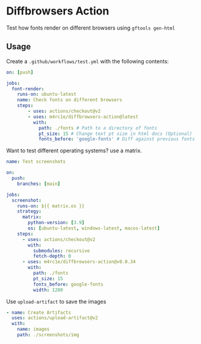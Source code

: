 # Diffbrowsers Action

Test how fonts render on different browsers using `gftools gen-html`

## Usage

Create a `.github/workflows/test.yml` with the following contents:

```YAML
on: [push]

jobs:
  font-render:
    runs-on: ubuntu-latest
    name: Check fonts on different browsers
    steps:
        - uses: actions/checkout@v2
        - uses: m4rc1e/diffbrowsers-action@latest
          with:
            path: ./fonts # Path to a directory of fonts
            pt_size: 15 # Change text pt size in html docs (Optional) 
            fonts_before: 'google-fonts' # Diff against previous fonts (Optional)
```

Want to test different operating systems? use a matrix.

```YAML
name: Test screenshots

on:
  push:
    branches: [main]

jobs:
  screenshot:
    runs-on: ${{ matrix.os }}
    strategy:
      matrix:
        python-version: [3.9]
        os: [ubuntu-latest, windows-latest, macos-latest]
    steps:
      - uses: actions/checkout@v2
        with:
          submodules: recursive
          fetch-depth: 0
      - uses: m4rc1e/diffbrowsers-action@v0.0.34
        with:
          path: ./fonts
          pt_size: 15
          fonts_before: google-fonts
          width: 1280
```


Use `upload-artifact` to save the images

```YAML
- name: Create Artifacts
  uses: actions/upload-artifact@v2
  with:
    name: images
    path: ./screenshots/img
```


